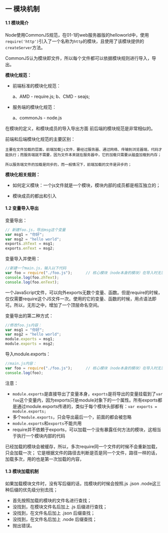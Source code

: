 ## 一 模块机制

#### 1.1 模块简介

Node使用CommonJS规范，在01-1的web服务器版的helloworld中，使用`require('http')`引入了一个名称为`http`的模块，且使用了该模块提供的`createServer`方法。  

CommonJS认为模块即文件，所以每个文件都可以依据模块规则进行导入，导出。  

**模块化规范：**

+ 前端标准的模块化规范：

    a、AMD - require.js;
    b、CMD - seajs;

+ 服务端的模块化规范：

    a、commonJs - node.js

在模块的定义，和模块成员的导入导出方面 前后端的模块规范是非常相似的。

前端和后端模块化规范的主要区别：

    主要在文件加载的层面，前端加载js文件，要经过服务器、通过网络、传输到浏览器端，代码才能执行；而服务端就不需要，因为文件本来就在服务器中，它的加载只需要从磁盘加载到内存；
    
    所以服务端文件的加载是同步的，而一般情况下，前端加载的文件是异步的；


**模块化相关规则：**
+ 如何定义模块：一个js文件就是一个模块，模块内部的成员都是相互独立的；

+ 模块成员的都出和引入


#### 1.2 变量导入导出

变量导出：
```js
// 新建foo.js，导出msg这个变量
var msg1 = "你好";
var msg2 = "hello world";
exports.zhText = msg1;
exports.enText = msg2;
```

变量导入并使用：
```js
//新建一个main.js，输入以下代码
var foo = require("./foo.js");      // 核心模块（node本身的模块）在导入时无须路径，如 var http = require('http');
console.log(foo.zhText);
console.log(foo.enText);
```
一个JavaScript文件，可以向外exports无数个变量、函数。但是require的时候，仅仅需要require这个JS文件一次。使用的它的变量、函数的时候，用点语法即可。所以，无形之中，增加了一个顶层命名空间。  

变量导出的第二种方式：
```js
//修改foo.js内容：
var msg1 = "你好";
var msg2 = "hello world";
module.exports = msg1;
module.exports = msg2;
```

导入module.exports：
```js
//main.js内容：
var foo = require("./foo.js");      // 核心模块（node本身的模块）在导入时无须路径，如 var http = require('http');
console.log(foo);
```

注意：
- `module.exports`是直接导出了变量本身，`exports`是将导出的变量挂载到了`var foo`这个变量内，因为exports只是module对象下的一个属性。所有exports都是通过module.exports传递的，类似于每个模块头部都有：`var exports = module.exports;`
- 多个`module.exports`，只会导出最后一个，前面的都会被忽略
- `module.exports`和`exports`不能共用
- require并不依赖于exports，可以加载一个没有暴露任何方法的模块，这相当于执行一个模块内部的代码


已经加载的模块会被缓存，所以，多次require同一个文件的时候不会重新加载，只会加载一次；
它是根据文件的路径去判断是否是同一个文件，路径一样的话，加载多次，用的也是第一次加载的内容，



#### 1.3 模块加载机制

 如果加载模块文件时，没有写后缀的话，找模块的时候会按照.js .json .node这三种后缀的优先级分别去找；

- 首先按照加载的模块的文件名进行查找；
- 没找到，在模块文件名后加上 .js 后缀进行查找；
- 没找到，在文件名后加上 .json 后缀查找；
- 没找到，在文件名后加上 .node 后缀查找；
- 抛出错误。